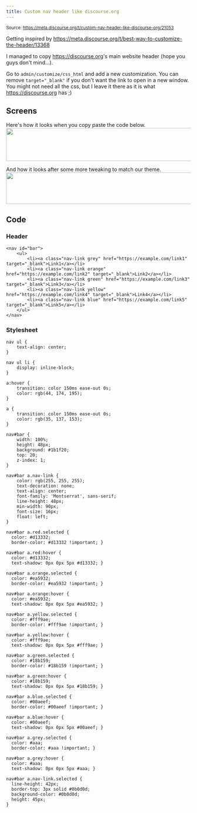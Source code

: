 ```yaml
---
title: Custom nav header like discourse.org
---
```


<small class="doc-source">Source: https://meta.discourse.org/t/custom-nav-header-like-discourse-org/21053</small>

Getting inspired by 
<https://meta.discourse.org/t/best-way-to-customize-the-header/13368>

I managed to copy <https://discourse.org>'s main website header (hope you guys don't mind...).

Go to `admin/customize/css_html` and add a new customization. You can remove `target="_blank"` if you don't want the link to open in a new window. You might not need all the css, but I leave it there as it is what <https://discourse.org> has ;)

## Screens

Here's how it looks when you copy paste the code below.
<img src="//discourse-meta.s3-us-west-1.amazonaws.com/original/3X/7/9/79028d9cabc9051731372139dd79752411a5b689.png" width="690" height="90"> 

And how it looks after some more tweaking to match our theme.
<img src="//discourse-meta.s3-us-west-1.amazonaws.com/original/3X/3/a/3aa695360ad8d7de34c25ddeeaa0f39fac7493c1.png" width="690" height="86"> 

## Code

### Header

```
<nav id="bar">
    <ul>
        <li><a class="nav-link grey" href="https://example.com/link1" target="_blank">Link1</a></li>
        <li><a class="nav-link orange" href="https://example.com/link2" target="_blank">Link2</a></li>
        <li><a class="nav-link green" href="https://example.com/link3" target="_blank">Link3</a></li>
        <li><a class="nav-link yellow" href="https://example.com/link4" target="_blank">Link4</a></li>
        <li><a class="nav-link blue" href="https://example.com/link5" target="_blank">Link5</a></li>
    </ul>
</nav>
```

### Stylesheet

```
nav ul { 
    text-align: center;
}

nav ul li { 
    display: inline-block;
}

a:hover {
    transition: color 150ms ease-out 0s;
    color: rgb(44, 174, 195);
}

a {
    transition: color 150ms ease-out 0s;
    color: rgb(35, 137, 153);
}

nav#bar {
    width: 100%;
    height: 48px;
    background: #1b1f20;
    top: 20;
    z-index: 1;
}

nav#bar a.nav-link {
    color: rgb(255, 255, 255);
    text-decoration: none;
    text-align: center;
    font-family: 'Montserrat', sans-serif; 
    line-height: 48px;
    min-width: 90px;
    font-size: 16px;
    float: left;
}

nav#bar a.red.selected {
  color: #d13332;
  border-color: #d13332 !important; }

nav#bar a.red:hover {
  color: #d13332;
  text-shadow: 0px 0px 5px #d13332; }

nav#bar a.orange.selected {
  color: #ea5932;
  border-color: #ea5932 !important; }

nav#bar a.orange:hover {
  color: #ea5932;
  text-shadow: 0px 0px 5px #ea5932; }

nav#bar a.yellow.selected {
  color: #fff9ae;
  border-color: #fff9ae !important; }

nav#bar a.yellow:hover {
  color: #fff9ae;
  text-shadow: 0px 0px 5px #fff9ae; }

nav#bar a.green.selected {
  color: #18b159;
  border-color: #18b159 !important; }

nav#bar a.green:hover {
  color: #18b159;
  text-shadow: 0px 0px 5px #18b159; }

nav#bar a.blue.selected {
  color: #00aeef;
  border-color: #00aeef !important; }

nav#bar a.blue:hover {
  color: #00aeef;
  text-shadow: 0px 0px 5px #00aeef; }

nav#bar a.grey.selected {
  color: #aaa;
  border-color: #aaa !important; }

nav#bar a.grey:hover {
  color: #aaa;
  text-shadow: 0px 0px 5px #aaa; }

nav#bar a.nav-link.selected {
  line-height: 42px;
  border-top: 3px solid #0b0d0d;
  background-color: #0b0d0d;
  height: 45px;
}
```
